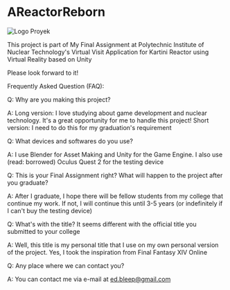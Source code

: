 # AReactorReborn
![Logo Proyek](https://user-images.githubusercontent.com/55346916/129457799-d11d62dc-fb7f-41a9-b28f-341727aedb0f.png)

This project is part of My Final Assignment at Polytechnic Institute of Nuclear Technology's Virtual Visit Application for Kartini Reactor using Virtual Reality based on Unity

Please look forward to it!

Frequently Asked Question (FAQ):

Q:  Why are you making this project?

A:  Long version: I love studying about game development and nuclear technology. It's a great opportunity for me to handle this project!
    Short version: I need to do this for my graduation's requirement
    
Q:  What devices and softwares do you use?

A:  I use Blender for Asset Making and Unity for the Game Engine. I also use (read: borrowed) Oculus Quest 2 for the testing device

Q:  This is your Final Assignment right? What will happen to the project after you graduate?

A:  After I graduate, I hope there will be fellow students from my college that continue my work.
    If not, I will continue this until 3-5 years (or indefinitely if I can't buy the testing device)

Q:  What's with the title? It seems different with the official title you submitted to your college

A:  Well, this title is my personal title that I use on my own personal version of the project. Yes, I took the inspiration from Final Fantasy XIV Online

Q:  Any place where we can contact you?

A:  You can contact me via e-mail at ed.bleep@gmail.com

